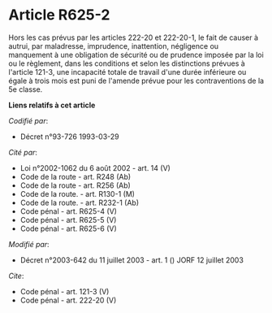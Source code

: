 # Article R625-2

Hors les cas prévus par les articles 222-20 et 222-20-1, le fait de causer à autrui, par maladresse, imprudence, inattention,
négligence ou manquement à une obligation de sécurité ou de prudence imposée par la loi ou le règlement, dans les conditions
et selon les distinctions prévues à l'article 121-3, une incapacité totale de travail d'une durée inférieure ou égale à trois
mois est puni de l'amende prévue pour les contraventions de la 5e classe.

**Liens relatifs à cet article**

_Codifié par_:

  - Décret n°93-726 1993-03-29

_Cité par_:

  - Loi n°2002-1062 du 6 août 2002 - art. 14 (V)
  - Code de la route - art. R248 (Ab)
  - Code de la route - art. R256 (Ab)
  - Code de la route. - art. R130-1 (M)
  - Code de la route. - art. R232-1 (Ab)
  - Code pénal - art. R625-4 (V)
  - Code pénal - art. R625-5 (V)
  - Code pénal - art. R625-6 (V)

_Modifié par_:

  - Décret n°2003-642 du 11 juillet 2003 - art. 1 () JORF 12 juillet 2003

_Cite_:

  - Code pénal - art. 121-3 (V)
  - Code pénal - art. 222-20 (V)
